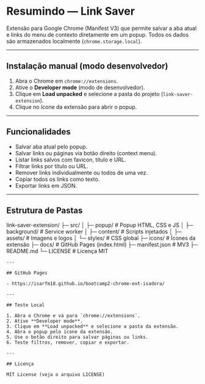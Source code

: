 # Resumindo — Link Saver

Extensão para Google Chrome (Manifest V3) que permite salvar a aba atual e links do menu de contexto diretamente em um popup. Todos os dados são armazenados localmente (`chrome.storage.local`).

---

## Instalação manual (modo desenvolvedor)

1. Abra o Chrome em `chrome://extensions`.
2. Ative o **Developer mode** (modo de desenvolvedor).
3. Clique em **Load unpacked** e selecione a pasta do projeto (`link-saver-extension`).
4. Clique no ícone da extensão para abrir o popup.

---

## Funcionalidades

- Salvar aba atual pelo popup.
- Salvar links ou páginas via botão direito (context menu).
- Listar links salvos com favicon, título e URL.
- Filtrar links por título ou URL.
- Remover links individualmente ou todos de uma vez.
- Copiar todos os links como texto.
- Exportar links em JSON.

---

## Estrutura de Pastas

link-saver-extension/
├─ src/
│ ├─ popup/ # Popup HTML, CSS e JS
│ ├─ background/ # Service worker 
│ ├─ content/ # Scripts injetados
│ ├─ assets/ # Imagens e logos
│ └─ styles/ # CSS global
├─ icons/ # Ícones da extensão 
├─ docs/ # GitHub Pages (index.html)
├─ manifest.json # MV3
├─ README.md 
└─ LICENSE # Licença MIT
```
---

## GitHub Pages

- https://isarfm18.github.io/bootcamp2-chrome-ext-isadora/

---

## Teste Local

1. Abra o Chrome e vá para `chrome://extensions`.
2. Ative **Developer mode**.
3. Clique em **Load unpacked** e selecione a pasta da extensão.
4. Abra o popup pelo ícone da extensão.
5. Use o botão direito para salvar páginas ou links.
6. Teste filtros, remover, copiar e exportar.

---

## Licença

MIT License (veja o arquivo LICENSE)


